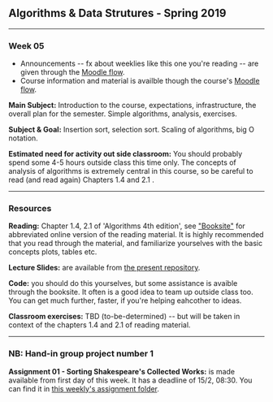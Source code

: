 ## Algorithms & Data Strutures - Spring 2019

----------------
### Week 05
* Announcements -- fx about weeklies like this one you're reading -- are given through the [Moodle flow](https://cphbusiness.mrooms.net/course/view.php?id=3150). 
* Course information and material is availble though the course's [Moodle flow](https://cphbusiness.mrooms.net/course/view.php?id=3150).

**Main Subject:** Introduction to the course, expectations, infrastructure, the overall plan for the semester. Simple algorithms, analysis, exercises.

**Subject & Goal:** Insertion sort, selection sort. Scaling of algorithms, big O notation.

**Estimated need for activity out side classroom:** You should probably spend some 4-5 hours outside class this time only. The concepts of analysis of algorithms is extremely central in this course, so be careful to read (and read again) Chapters 1.4 and 2.1 .

-----------------
### Resources
**Reading:** Chapter 1.4, 2.1 of 'Algorithms 4th edition', see ["Booksite"](https://algs4.cs.princeton.edu/home/) for abbreviated online version of the reading material. It is highly recommended that you read through the material, and familiarize yourselves with the basic concepts plots, tables etc.

**Lecture Slides:** are available from [the present repository](https://github.com/datsoftlyngby/soft2019spring-algorithms/blob/master/Weeklies/Week_05/Slides/01%20Introduction.pdf).

**Code:** you should do this yourselves, but some assistance is avaible through the booksite. It often is a good idea to team up outside class too. You can get much further, faster, if you're helping eahcother to ideas.

**Classroom exercises:** TBD (to-be-determined) -- but will be taken in context of the chapters 1.4 and 2.1 of reading material.

-----------------
### NB: Hand-in group project number 1
**Assignment 01 - Sorting Shakespeare's Collected Works:** is made available from first day of this week. It has a deadline of 15/2, 08:30. You can find it in [this weekly's assignment folder](https://github.com/datsoftlyngby/soft2019spring-algorithms/tree/master/Weeklies/Week_05/Assignment_01).

